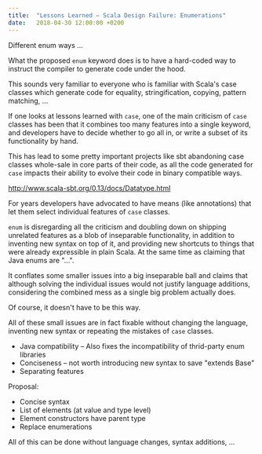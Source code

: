 ```yaml
---
title:  "Lessons Learned – Scala Design Failure: Enumerations"
date:   2018-04-30 12:00:00 +0200
---
```


Different enum ways ...

What the proposed `enum` keyword does is to have a hard-coded way to instruct
the compiler to generate code under the hood.

This sounds very familiar to everyone who is familiar with Scala's case classes
which generate code for equality, stringification, copying, pattern matching, ...

If one looks at lessons learned with `case`, one of the main criticism of `case`
classes has been that it combines too many features into a single keyword, and
developers have to decide whether to go all in, or write a subset of its
functionality by hand.

This has lead to some pretty important projects like sbt abandoning case classes
whole-sale in core parts of their code, as all the code generated for `case`
impacts their ability to evolve their code in binary compatible ways.

http://www.scala-sbt.org/0.13/docs/Datatype.html

For years developers have advocated to have means (like annotations) that let
them select individual features of `case` classes.

`enum` is disregarding all the criticism and doubling down on shipping unrelated
features as a blob of inseparable functionality, in addition to inventing
new syntax on top of it, and providing new shortcuts to things that were already
expressible in plain Scala.
At the same time as claiming that Java enums are "...".

It conflates some smaller issues into a big inseparable ball and claims that
although solving the individual issues would not justify language additions,
considering the combined mess as a single big problem actually does.

Of course, it doesn't have to be this way.

All of these small issues are in fact fixable without changing the language,
inventing new syntax or repeating the mistakes of `case` classes.

- Java compatibility – Also fixes the incompatibility of thrid-party enum libraries
- Conciseness – not worth introducing new syntax to save "extends Base"
- Separating features


Proposal:

- Concise syntax
- List of elements (at value and type level)
- Element constructors have parent type
- Replace enumerations

All of this can be done without language changes, syntax additions, ...
